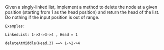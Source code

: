 Given a singly-linked list, implement a method to delete the node at a given position (starting from 1 as the head position) and return the head of the list. Do nothing if the input position is out of range.

```
Examples:

LinkedList: 1->2->3->4 , Head = 1

deleteAtMiddle(Head,3) ==> 1->2->4
```
